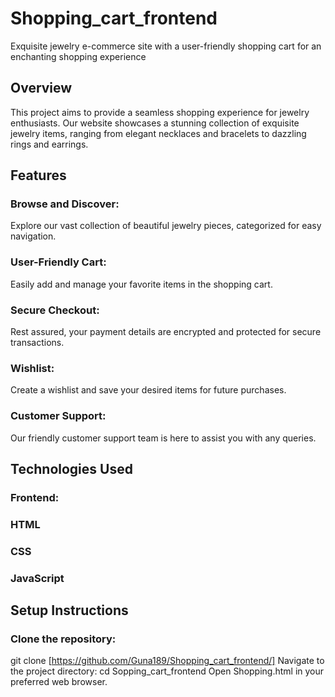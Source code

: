 # Shopping_cart_frontend
Exquisite jewelry e-commerce site with a user-friendly shopping cart for an enchanting shopping experience

## Overview
This project aims to provide a seamless shopping experience for jewelry enthusiasts. Our website showcases a stunning collection of exquisite jewelry items, ranging from elegant necklaces and bracelets to dazzling rings and earrings.

## Features
### Browse and Discover:
Explore our vast collection of beautiful jewelry pieces, categorized for easy navigation.
### User-Friendly Cart: 
Easily add and manage your favorite items in the shopping cart.
### Secure Checkout: 
Rest assured, your payment details are encrypted and protected for secure transactions.
### Wishlist:
Create a wishlist and save your desired items for future purchases.
### Customer Support:
Our friendly customer support team is here to assist you with any queries.

## Technologies Used
### Frontend: 
### HTML
### CSS
### JavaScript

## Setup Instructions
### Clone the repository: 
git clone [https://github.com/Guna189/Shopping_cart_frontend/]
Navigate to the project directory: cd Sopping_cart_frontend
Open Shopping.html in your preferred web browser.
